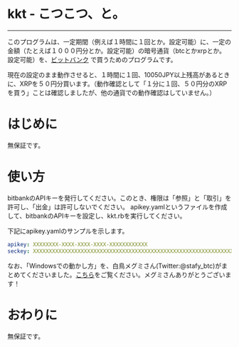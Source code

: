 # kkt - こつこつ、と。
-----
このプログラムは、一定期間（例えば１時間に１回とか。設定可能）に、一定の金額（たとえば１０００円分とか。設定可能）の暗号通貨（btcとかxrpとか。設定可能）を、[ビットバンク](https://bitbank.cc/) で買うためのプログラムです。

現在の設定のまま動作させると、１時間に１回、10050JPY以上残高があるときに、XRPを５０円分買います。（動作確認として「１分に１回、５０円分のXRPを買う」ことは確認しましたが、他の通貨での動作確認はしていません。）

# はじめに
無保証です。

# 使い方
bitbankのAPIキーを発行してください。このとき、権限は「参照」と「取引」を許可し、「出金」は許可しないでください。
apikey.yamlというファイルを作成して、bitbankのAPIキーを設定し、kkt.rbを実行してください。

下記にapikey.yamlのサンプルを示します。
~~~yaml
apikey: XXXXXXXX-XXXX-XXXX-XXXX-XXXXXXXXXXXX
seckey: XXXXXXXXXXXXXXXXXXXXXXXXXXXXXXXXXXXXXXXXXXXXXXXXXXXXXXXXXXXXXXXX
~~~

なお、「Windowsでの動かし方」を、白鳥メグミさん(Twitter:@stafy_btc)がまとめてくださいました。[こちら](https://momoandbanana22.github.io/kkt/doc/kkt.html)をご覧ください。メグミさんありがとうございます！

# おわりに
無保証です。
